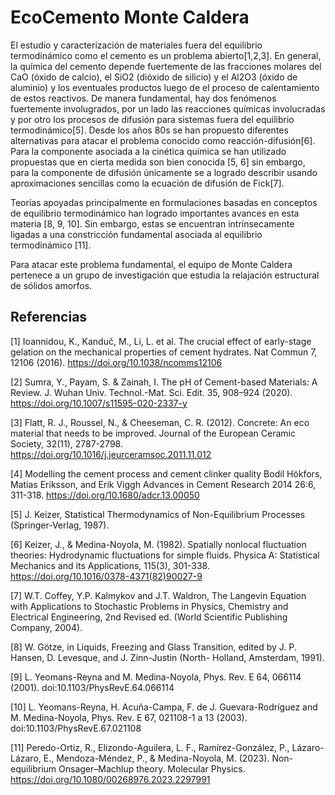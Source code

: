 # EcoCemento Monte Caldera

El estudio y caracterización de materiales fuera del equilibrio termodinámico como el cemento es un problema abierto[1,2,3]. En general, la química del cemento depende fuertemente de las fracciones molares del CaO (óxido de calcio), el SiO2 (dióxido de silicio) y el Al2O3 (óxido de aluminio) y los eventuales productos luego de el proceso de calentamiento de estos reactivos. De manera fundamental, hay dos fenómenos fuertemente involugrados, por un lado las reacciones químicas involucradas y por otro los procesos de difusión para sistemas fuera del equilibrio termodinámico[5]. Desde los años 80s se han propuesto diferentes alternativas para atacar el problema conocido como reacción-difusión[6]. Para la componente asociada a la cinética química se han utilizado propuestas que en cierta medida son bien conocida [5, 6] sin embargo, para la componente de difusión únicamente se a logrado describir usando aproximaciones sencillas como la ecuación de difusión de Fick[7]. 

Teorías apoyadas principalmente en formulaciones basadas en conceptos de equilibrio termodinámico han logrado importantes avances en esta materia [8, 9, 10]. Sin embargo, estas se encuentran intrínsecamente ligadas a una constricción fundamental asociada al equilibrio termodinámico [11]. 

Para atacar este problema fundamental, el equipo de Monte Caldera pertenece a un grupo de investigación que estudia la relajación estructural de sólidos amorfos.



## Referencias

[1] Ioannidou, K., Kanduč, M., Li, L. et al. The crucial effect of early-stage gelation on the mechanical properties of cement hydrates. Nat Commun 7, 12106 (2016). https://doi.org/10.1038/ncomms12106

[2] Sumra, Y., Payam, S. & Zainah, I. The pH of Cement-based Materials: A Review. J. Wuhan Univ. Technol.-Mat. Sci. Edit. 35, 908–924 (2020). https://doi.org/10.1007/s11595-020-2337-y

[3] Flatt, R. J., Roussel, N., & Cheeseman, C. R. (2012). Concrete: An eco material that needs to be improved. Journal of the European Ceramic Society, 32(11), 2787-2798. https://doi.org/10.1016/j.jeurceramsoc.2011.11.012

[4] Modelling the cement process and cement clinker quality Bodil Hökfors, Matias Eriksson, and Erik Viggh Advances in Cement Research 2014 26:6, 311-318. https://doi.org/10.1680/adcr.13.00050

[5] J. Keizer, Statistical Thermodynamics of Non-Equilibrium Processes (Springer-Verlag, 1987). 

[6] Keizer, J., & Medina-Noyola, M. (1982). Spatially nonlocal fluctuation theories: Hydrodynamic fluctuations for simple fluids. Physica A: Statistical Mechanics and its Applications, 115(3), 301-338. https://doi.org/10.1016/0378-4371(82)90027-9

[7] W.T. Coffey, Y.P. Kalmykov and J.T. Waldron, The Langevin Equation with Applications to Stochastic Problems in Physics, Chemistry and Electrical Engineering, 2nd Revised ed. (World Scientific Publishing Company, 2004).

[8] W. Götze, in Liquids, Freezing and Glass Transition, edited by J. P. Hansen, D. Levesque, and J. Zinn-Justin (North- Holland, Amsterdam, 1991).

[9] L. Yeomans-Reyna and M. Medina-Noyola, Phys. Rev. E 64, 066114 (2001). doi:10.1103/PhysRevE.64.066114

[10] L. Yeomans-Reyna, H. Acuña-Campa, F. de J. Guevara-Rodríguez and M. Medina-Noyola, Phys. Rev. E 67, 021108-1 a 13 (2003). doi:10.1103/PhysRevE.67.021108

[11] Peredo-Ortiz, R., Elizondo-Aguilera, L. F., Ramírez-González, P., Lázaro-Lázaro, E., Mendoza-Méndez, P., & Medina-Noyola, M. (2023). Non-equilibrium Onsager–Machlup theory. Molecular Physics. https://doi.org/10.1080/00268976.2023.2297991

